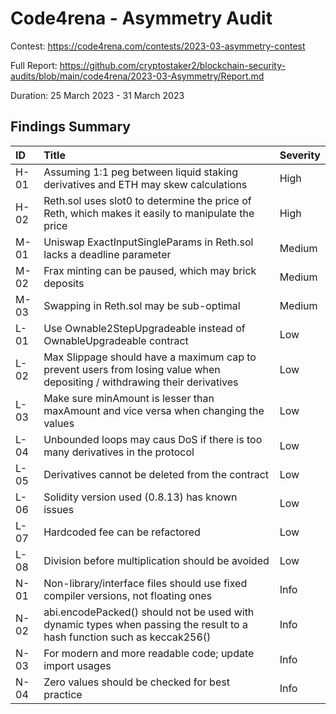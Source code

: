 # Code4rena - Asymmetry Audit

Contest: https://code4rena.com/contests/2023-03-asymmetry-contest

Full Report: https://github.com/cryptostaker2/blockchain-security-audits/blob/main/code4rena/2023-03-Asymmetry/Report.md

Duration: 25 March 2023 - 31 March 2023

## Findings Summary

| ID   | Title                                                                                                                     | Severity |
| :--- | :------------------------------------------------------------------------------------------------------------------------ | :------- |
| H-01 | Assuming 1:1 peg between liquid staking derivatives and ETH may skew calculations                                         | High     |
| H-02 | Reth.sol uses slot0 to determine the price of Reth, which makes it easily to manipulate the price                         | High     |
| M-01 | Uniswap ExactInputSingleParams in Reth.sol lacks a deadline parameter                                                     | Medium   |
| M-02 | Frax minting can be paused, which may brick deposits                                                                      | Medium   |
| M-03 | Swapping in Reth.sol may be sub-optimal                                                                                   | Medium   |
| L-01 | Use Ownable2StepUpgradeable instead of OwnableUpgradeable contract                                                        | Low      |
| L-02 | Max Slippage should have a maximum cap to prevent users from losing value when depositing / withdrawing their derivatives | Low      |
| L-03 | Make sure minAmount is lesser than maxAmount and vice versa when changing the values                                      | Low      |
| L-04 | Unbounded loops may caus DoS if there is too many derivatives in the protocol                                             | Low      |
| L-05 | Derivatives cannot be deleted from the contract                                                                           | Low      |
| L-06 | Solidity version used (0.8.13) has known issues                                                                           | Low      |
| L-07 | Hardcoded fee can be refactored                                                                                           | Low      |
| L-08 | Division before multiplication should be avoided                                                                          | Low      |
| N-01 | Non-library/interface files should use fixed compiler versions, not floating ones                                         | Info     |
| N-02 | abi.encodePacked() should not be used with dynamic types when passing the result to a hash function such as keccak256()   | Info     |
| N-03 | For modern and more readable code; update import usages                                                                   | Info     |
| N-04 | Zero values should be checked for best practice                                                                           | Info     |

